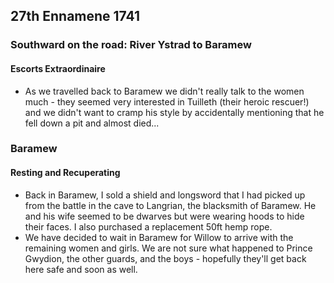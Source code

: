 ## 27th Ennamene 1741
### Southward on the road: River Ystrad to Baramew
#### Escorts Extraordinaire
* As we travelled back to Baramew we didn't really talk to the women much - they seemed very interested in Tuilleth (their heroic rescuer!) and we didn't want to cramp his style by accidentally mentioning that he fell down a pit and almost died...

### Baramew
#### Resting and Recuperating
* Back in Baramew, I sold a shield and longsword that I had picked up from the battle in the cave to Langrian, the blacksmith of Baramew. He and his wife seemed to be dwarves but were wearing hoods to hide their faces. I also purchased a replacement 50ft hemp rope.
* We have decided to wait in Baramew for Willow to arrive with the remaining women and girls. We are not sure what happened to Prince Gwydion, the other guards, and the boys - hopefully they'll get back here safe and soon as well.
